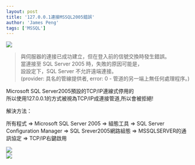 ```yaml
---
layout: post
title: '127.0.0.1連接MSSQL2005錯誤'
author: 'James Peng'
tags: ['MSSQL']
---
```


[![](http://bp2.blogger.com/_AnTT9cbXdqY/R1jEmZjHj8I/AAAAAAAAAeg/Cu1qQFxXXk4/s320/error.PNG)](http://bp2.blogger.com/_AnTT9cbXdqY/R1jEmZjHj8I/AAAAAAAAAeg/Cu1qQFxXXk4/s1600-h/error.PNG)  

> 與伺服器的連接已成功建立，但在登入前的信號交換時發生錯誤。  
> 當連接至 SQL Server 2005 時，失敗的原因可能是，  
> 設設定下，SQL Server 不允許遠端連接。  
> (provider: 具名的管線提供者, error: 0 -
> 管道的另一端上無任何處理程序。)

  
  
Microsoft SQL Server2005預設的TCP/IP連線式停用的  
所以使用127.0.0.1的方式被視為TCP/IP成連接管道,所以會被拒絕!  
  
  
解決方法：  
  
所有程式 =\> Microsoft SQL Server 2005 =\> 組態工具 =\> SQL Server
Configuration Manager =\> SQL Srever2005網路組態 =\>
MSSQLSERVER的通訊協定 =\> TCP/IP右鍵啟用  
  
[![](http://bp3.blogger.com/_AnTT9cbXdqY/R1Ok45jHjSI/AAAAAAAAAY0/3WvGS7bCKyE/s320/11.PNG)](http://bp3.blogger.com/_AnTT9cbXdqY/R1Ok45jHjSI/AAAAAAAAAY0/82AQfmLNNSE/s1600-R/11.PNG)  
[![](http://bp0.blogger.com/_AnTT9cbXdqY/R1Ok5JjHjTI/AAAAAAAAAY8/APXxbV13J4s/s320/22.PNG)](http://bp0.blogger.com/_AnTT9cbXdqY/R1Ok5JjHjTI/AAAAAAAAAY8/WLBxMQizZ7k/s1600-R/22.PNG)

